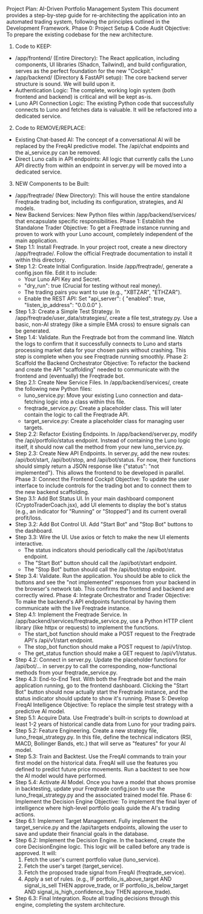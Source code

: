 Project Plan: AI-Driven Portfolio Management System
This document provides a step-by-step guide for re-architecting the application into an automated trading system, following the principles outlined in the Development Framework.
Phase 0: Project Setup & Code Audit
Objective: To prepare the existing codebase for the new architecture.
1. Code to KEEP:
* /app/frontend/ (Entire Directory): The React application, including components, UI libraries (Shadcn, Tailwind), and build configuration, serves as the perfect foundation for the new "Cockpit."
* /app/backend/ (Directory & FastAPI setup): The core backend server structure is sound. We will build upon it.
* Authentication Logic: The complete, working login system (both frontend and backend) is critical and will be kept as-is.
* Luno API Connection Logic: The existing Python code that successfully connects to Luno and fetches data is valuable. It will be refactored into a dedicated service.
2. Code to REMOVE/REPLACE:
* Existing Chat-based AI: The concept of a conversational AI will be replaced by the FreqAI predictive model. The /api/chat endpoints and the ai_service.py can be removed.
* Direct Luno calls in API endpoints: All logic that currently calls the Luno API directly from within an endpoint in server.py will be moved into a dedicated service.
3. NEW Components to be Built:
* /app/freqtrade/ (New Directory): This will house the entire standalone Freqtrade trading bot, including its configuration, strategies, and AI models.
* New Backend Services: New Python files within /app/backend/services/ that encapsulate specific responsibilities.
Phase 1: Establish the Standalone Trader
Objective: To get a Freqtrade instance running and proven to work with your Luno account, completely independent of the main application.
* Step 1.1: Install Freqtrade. In your project root, create a new directory /app/freqtrade/. Follow the official Freqtrade documentation to install it within this directory.
* Step 1.2: Create Initial Configuration. Inside /app/freqtrade/, generate a config.json file. Edit it to include:
   * Your Luno API Key and Secret.
   * "dry_run": true (Crucial for testing without real money).
   * The trading pairs you want to use (e.g., "XBTZAR", "ETHZAR").
   * Enable the REST API: Set "api_server": { "enabled": true, "listen_ip_address": "0.0.0.0" }.
* Step 1.3: Create a Simple Test Strategy. In /app/freqtrade/user_data/strategies/, create a file test_strategy.py. Use a basic, non-AI strategy (like a simple EMA cross) to ensure signals can be generated.
* Step 1.4: Validate. Run the Freqtrade bot from the command line. Watch the logs to confirm that it successfully connects to Luno and starts processing market data for your chosen pairs without crashing. This step is complete when you see Freqtrade running smoothly.
Phase 2: Scaffold the Backend Orchestrator
Objective: To refactor the backend and create the API "scaffolding" needed to communicate with the frontend and (eventually) the Freqtrade bot.
* Step 2.1: Create New Service Files. In /app/backend/services/, create the following new Python files:
   * luno_service.py: Move your existing Luno connection and data-fetching logic into a class within this file.
   * freqtrade_service.py: Create a placeholder class. This will later contain the logic to call the Freqtrade API.
   * target_service.py: Create a placeholder class for managing user targets.
* Step 2.2: Refactor Existing Endpoints. In /app/backend/server.py, modify the /api/portfolio/status endpoint. Instead of containing the Luno logic itself, it should now call the method from your new luno_service.py.
* Step 2.3: Create New API Endpoints. In server.py, add the new routes: /api/bot/start, /api/bot/stop, and /api/bot/status. For now, their functions should simply return a JSON response like {"status": "not implemented"}. This allows the frontend to be developed in parallel.
Phase 3: Connect the Frontend Cockpit
Objective: To update the user interface to include controls for the trading bot and to connect them to the new backend scaffolding.
* Step 3.1: Add Bot Status UI. In your main dashboard component (CryptoTraderCoach.jsx), add UI elements to display the bot's status (e.g., an indicator for "Running" or "Stopped") and its current overall profit/loss.
* Step 3.2: Add Bot Control UI. Add "Start Bot" and "Stop Bot" buttons to the dashboard.
* Step 3.3: Wire the UI. Use axios or fetch to make the new UI elements interactive.
   * The status indicators should periodically call the /api/bot/status endpoint.
   * The "Start Bot" button should call the /api/bot/start endpoint.
   * The "Stop Bot" button should call the /api/bot/stop endpoint.
* Step 3.4: Validate. Run the application. You should be able to click the buttons and see the "not implemented" responses from your backend in the browser's network tab. This confirms the frontend and backend are correctly wired.
Phase 4: Integrate Orchestrator and Trader
Objective: To make the backend's API endpoints functional by having them communicate with the live Freqtrade instance.
* Step 4.1: Implement the Freqtrade Service. In /app/backend/services/freqtrade_service.py, use a Python HTTP client library (like httpx or requests) to implement the functions.
   * The start_bot function should make a POST request to the Freqtrade API's /api/v1/start endpoint.
   * The stop_bot function should make a POST request to /api/v1/stop.
   * The get_status function should make a GET request to /api/v1/status.
* Step 4.2: Connect in server.py. Update the placeholder functions for /api/bot/... in server.py to call the corresponding, now-functional methods from your freqtrade_service.py.
* Step 4.3: End-to-End Test. With both the Freqtrade bot and the main application running, go to the frontend dashboard. Clicking the "Start Bot" button should now actually start the Freqtrade instance, and the status indicator should update to show it's running.
Phase 5: Develop FreqAI Intelligence
Objective: To replace the simple test strategy with a predictive AI model.
* Step 5.1: Acquire Data. Use Freqtrade's built-in scripts to download at least 1-2 years of historical candle data from Luno for your trading pairs.
* Step 5.2: Feature Engineering. Create a new strategy file, luno_freqai_strategy.py. In this file, define the technical indicators (RSI, MACD, Bollinger Bands, etc.) that will serve as "features" for your AI model.
* Step 5.3: Train and Backtest. Use the FreqAI commands to train your first model on the historical data. FreqAI will use the features you defined to predict future price movements. Run a backtest to see how the AI model would have performed.
* Step 5.4: Activate AI Model. Once you have a model that shows promise in backtesting, update your Freqtrade config.json to use the luno_freqai_strategy.py and the associated trained model file.
Phase 6: Implement the Decision Engine
Objective: To implement the final layer of intelligence where high-level portfolio goals guide the AI's trading actions.
* Step 6.1: Implement Target Management. Fully implement the target_service.py and the /api/targets endpoints, allowing the user to save and update their financial goals in the database.
* Step 6.2: Implement the Decision Engine. In the backend, create the core DecisionEngine logic. This logic will be called before any trade is approved. It will:
   1. Fetch the user's current portfolio value (luno_service).
   2. Fetch the user's target (target_service).
   3. Fetch the proposed trade signal from FreqAI (freqtrade_service).
   4. Apply a set of rules. (e.g., IF portfolio_is_above_target AND signal_is_sell THEN approve_trade, or IF portfolio_is_below_target AND signal_is_high_confidence_buy THEN approve_trade).
* Step 6.3: Final Integration. Route all trading decisions through this engine, completing the system architecture.